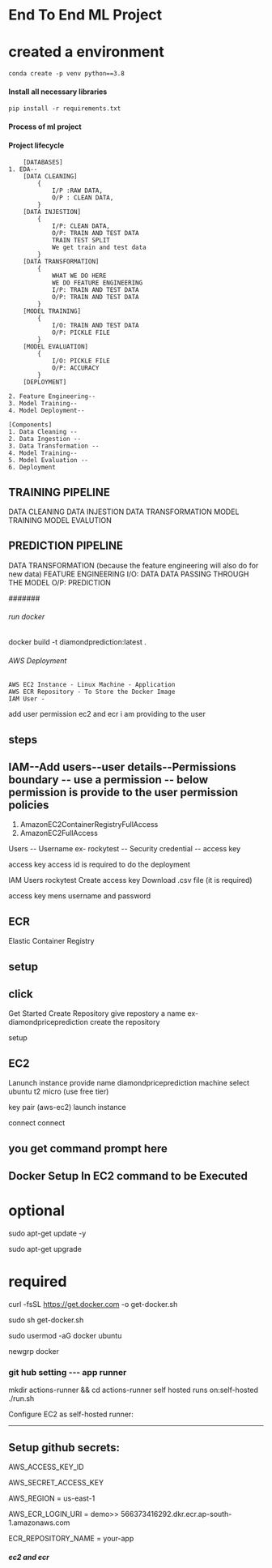 # End To End ML Project

# created a environment

```
conda create -p venv python==3.8
```

#### Install all necessary libraries
```
pip install -r requirements.txt
```


#### Process of ml project
#### Project lifecycle
```
    [DATABASES]
1. EDA--
    [DATA CLEANING] 
        { 
            I/P :RAW DATA, 
            O/P : CLEAN DATA,
        }   
    [DATA INJESTION]
        {
            I/P: CLEAN DATA,
            O/P: TRAIN AND TEST DATA 
            TRAIN TEST SPLIT
            We get train and test data
        }
    [DATA TRANSFORMATION]
        {
            WHAT WE DO HERE
            WE DO FEATURE ENGINEERING
            I/P: TRAIN AND TEST DATA
            O/P: TRAIN AND TEST DATA
        }
    [MODEL TRAINING]
        {
            I/O: TRAIN AND TEST DATA
            O/P: PICKLE FILE
        }
    [MODEL EVALUATION]
        {
            I/O: PICKLE FILE
            O/P: ACCURACY
        }
    [DEPLOYMENT]

2. Feature Engineering--
3. Model Training--
4. Model Deployment--

[Components]
1. Data Cleaning -- 
2. Data Ingestion -- 
3. Data Transformation -- 
4. Model Training-- 
5. Model Evaluation -- 
6. Deployment
```







TRAINING PIPELINE
-----------------
DATA CLEANING
DATA INJESTION
DATA TRANSFORMATION
MODEL TRAINING
MODEL EVALUTION

PREDICTION PIPELINE
--------------------
DATA TRANSFORMATION (because the feature engineering will also do for new data)
FEATURE ENGINEERING
I/O: DATA
    DATA PASSING THROUGH THE MODEL
O/P: PREDICTION



#######


###### run docker
docker build -t diamondprediction:latest .


###### AWS Deployment
```
AWS EC2 Instance - Linux Machine - Application
AWS ECR Repository - To Store the Docker Image
IAM User - 
```
add user
permission ec2 and ecr i am providing to the user

steps
------
IAM--Add users--user details--Permissions boundary -- use a permission -- below permission is provide to the user
permission policies
-------------------------
1. AmazonEC2ContainerRegistryFullAccess
2. AmazonEC2FullAccess

Users -- Username ex- rockytest -- Security credential 
        -- access key 

access key 
access id 
is required to do the deployment

IAM
Users
rockytest
Create access key
Download .csv file (it is required)

access key mens username and password



ECR
----
Elastic Container Registry

setup
------

click 
-----------
Get Started
Create Repository
give repostory a name ex- diamondpriceprediction
create the repository


setup

EC2 
----
Lanunch instance
provide name diamondpriceprediction
machine select ubuntu
t2 micro (use free tier)


key pair (aws-ec2)
launch instance

connect 
connect 

you get command prompt here
-----------------------------

Docker Setup In EC2 command to be Executed
-------------------------------------------
# optional 
sudo apt-get update -y

sudo apt-get upgrade

# required
curl -fsSL https://get.docker.com -o get-docker.sh

sudo sh get-docker.sh

sudo usermod -aG docker ubuntu

newgrp docker


### git hub setting --- app runner 
mkdir actions-runner && cd actions-runner
self hosted 
runs on:self-hosted
./run.sh


Configure EC2 as self-hosted runner:

-----------------------
Setup github secrets:
-----------------------
AWS_ACCESS_KEY_ID

AWS_SECRET_ACCESS_KEY

AWS_REGION = us-east-1

AWS_ECR_LOGIN_URI = demo>> 566373416292.dkr.ecr.ap-south-1.amazonaws.com

ECR_REPOSITORY_NAME = your-app

##### ec2 and ecr
